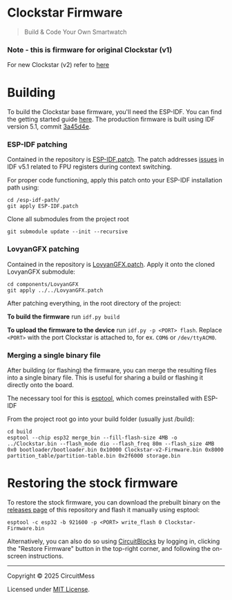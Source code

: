 # Clockstar Firmware

> Build & Code Your Own Smartwatch

### Note - this is firmware for original Clockstar (v1)

For new Clockstar (v2) refer to [here](https://github.com/CircuitMess/Clockstar-v2-Firmware)

# Building

To build the Clockstar base firmware, you'll need the ESP-IDF. You can find the getting started
guide [here](https://docs.espressif.com/projects/esp-idf/en/latest/esp32/get-started/). The
production firmware is built using IDF version 5.1,
commit [3a45d4e](https://github.com/espressif/esp-idf/tree/3a45d4e949a174e8829a2e4c86c421b030ceac5a).

### ESP-IDF patching

Contained in the repository is [ESP-IDF.patch](ESP-IDF.patch).
The patch addresses [issues](https://github.com/espressif/esp-idf/issues/11690) in IDF v5.1
related to FPU registers during context switching.

For proper code functioning, apply this patch onto your ESP-IDF installation path using:

```shell
cd /esp-idf-path/
git apply ESP-IDF.patch
```

Clone all submodules from the project root

```shell
git submodule update --init --recursive
```

### LovyanGFX patching

Contained in the repository is [LovyanGFX.patch](LovyanGFX.patch).
Apply it onto the cloned LovyanGFX submodule:

```shell
cd components/LovyanGFX
git apply ../../LovyanGFX.patch
```

After patching everything, in the root directory of the project:

**To build the firmware** run ```idf.py build```

**To upload the firmware to the device** run ```idf.py -p <PORT> flash```. Replace `<PORT>` with
the port Clockstar is attached to, for ex. ```COM6``` or ```/dev/ttyACM0```.

### Merging a single binary file

After building (or flashing) the firmware, you can merge the resulting files into a single
binary file. This is useful for sharing a build or flashing it directly onto the board.

The necessary tool for this is [esptool](https://github.com/espressif/esptool), which comes
preinstalled with ESP-IDF

From the project root go into your build folder (usually just /build):

```shell
cd build
esptool --chip esp32 merge_bin --fill-flash-size 4MB -o ../Clockstar.bin --flash_mode dio --flash_freq 80m --flash_size 4MB 0x0 bootloader/bootloader.bin 0x10000 Clockstar-v2-Firmware.bin 0x8000 partition_table/partition-table.bin 0x2f6000 storage.bin
```

# Restoring the stock firmware

To restore the stock firmware, you can download the prebuilt binary on
the [releases page](https://github.com/CircuitMess/Clockstar-Firmware/releases) of this
repository
and flash it manually using esptool:

```shell
esptool -c esp32 -b 921600 -p <PORT> write_flash 0 Clockstar-Firmware.bin
```

Alternatively, you can also do so using [CircuitBlocks](https://code.circuitmess.com/) by
logging in, clicking the "Restore Firmware" button in the top-right corner, and following the
on-screen instructions.

---
Copyright © 2025 CircuitMess

Licensed under [MIT License](https://opensource.org/licenses/MIT).